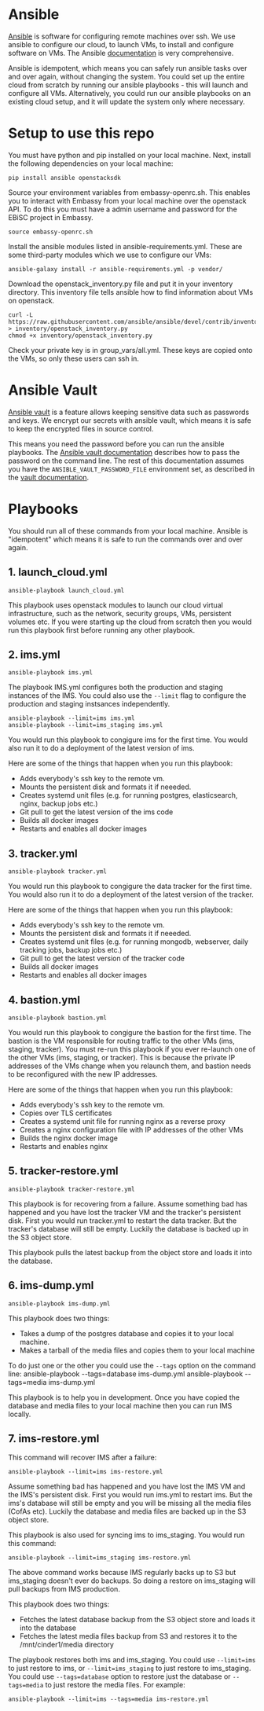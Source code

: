 Ansible
=======

[Ansible](https://www.ansible.com/) is software for configuring remote machines over ssh. We use ansible to configure our cloud, to launch VMs,
to install and configure software on VMs. The Ansible [documentation](http://docs.ansible.com/ansible/index.html) is very comprehensive.

Ansible is idempotent, which means you can safely run ansible tasks over and over again, without changing the system.
You could set up the entire cloud from scratch by running our ansible playbooks - this will launch and configure all VMs.
Alternatively, you could run our ansible playbooks on an existing cloud setup, and it will update the system only where necessary.

Setup to use this repo
========================

You must have python and pip installed on your local machine. Next, install the following dependencies on your local machine:

    pip install ansible openstacksdk

Source your environment variables from embassy-openrc.sh. This enables you to interact with Embassy from your local machine over the openstack API. To do this you must have a admin username and password for the EBiSC project in Embassy.

    source embassy-openrc.sh

Install the ansible modules listed in ansible-requirements.yml. These are some third-party modules which we use to configure our VMs:

    ansible-galaxy install -r ansible-requirements.yml -p vendor/

Download the openstack_inventory.py file and put it in your inventory directory. This inventory file tells ansible how to find information about VMs on openstack.

    curl -L https://raw.githubusercontent.com/ansible/ansible/devel/contrib/inventory/openstack_inventory.py > inventory/openstack_inventory.py
    chmod +x inventory/openstack_inventory.py

Check your private key is in group_vars/all.yml. These keys are copied onto the VMs, so only these users can ssh in.

Ansible Vault
=============

[Ansible vault](http://docs.ansible.com/ansible/playbooks_vault.html) is a feature allows keeping sensitive data such as passwords and keys. We encrypt our secrets with ansible vault, which means it is safe to keep the encrypted files in source control.

This means you need the password before you can run the ansible playbooks.  The [Ansible vault documentation](http://docs.ansible.com/ansible/playbooks_vault.html#running-a-playbook-with-vault) describes how to pass the password on the command line.
The rest of this documentation assumes you have the ``ANSIBLE_VAULT_PASSWORD_FILE`` environment set, as described in the [vault documentation](http://docs.ansible.com/ansible/playbooks_vault.html#running-a-playbook-with-vault).

Playbooks
=========

You should run all of these commands from your local machine. Ansible is "idempotent" which means it is safe to run the commands over and over again.

## 1. launch_cloud.yml

    ansible-playbook launch_cloud.yml

This playbook uses openstack modules to launch our cloud virtual infrastructure, such as the network, security groups, VMs, persistent volumes etc.  If you were starting up the cloud from scratch then you would run this playbook first before running any other playbook.

## 2. ims.yml

    ansible-playbook ims.yml

The playbook IMS.yml configures both the production and staging instances of the IMS. You could also use the ``--limit`` flag to configure the production and staging instsances independently.

    ansible-playbook --limit=ims ims.yml
    ansible-playbook --limit=ims_staging ims.yml

You would run this playbook to congigure ims for the first time. You would also run it to do a deployment of the latest version of ims.

Here are some of the things that happen when you run this playbook:

* Adds everybody's ssh key to the remote vm.
* Mounts the persistent disk and formats it if neeeded.
* Creates systemd unit files (e.g. for running postgres, elasticsearch, nginx, backup jobs etc.)
* Git pull to get the latest version of the ims code
* Builds all docker images
* Restarts and enables all docker images

## 3. tracker.yml

    ansible-playbook tracker.yml

You would run this playbook to congigure the data tracker for the first time.
You would also run it to do a deployment of the latest version of the tracker.

Here are some of the things that happen when you run this playbook:

* Adds everybody's ssh key to the remote vm.
* Mounts the persistent disk and formats it if neeeded.
* Creates systemd unit files (e.g. for running mongodb, webserver, daily tracking jobs, backup jobs etc.)
* Git pull to get the latest version of the tracker code
* Builds all docker images
* Restarts and enables all docker images

## 4. bastion.yml

    ansible-playbook bastion.yml

You would run this playbook to congigure the bastion for the first time. The bastion is the VM responsible for routing
traffic to the other VMs (ims, staging, tracker). You must re-run this playbook if you ever re-launch one of the other VMs (ims, staging, or tracker).
This is because the private IP addresses of the VMs change when you relaunch them, and bastion needs to be reconfigured with the new IP addresses.

Here are some of the things that happen when you run this playbook:

* Adds everybody's ssh key to the remote vm.
* Copies over TLS certificates
* Creates a systemd unit file for running nginx as a reverse proxy
* Creates a nginx configuration file with IP addresses of the other VMs
* Builds the nginx docker image
* Restarts and enables nginx

## 5. tracker-restore.yml

    ansible-playbook tracker-restore.yml

This playbook is for recovering from a failure. Assume something bad has happened and you have lost
the tracker VM and the tracker's persistent disk.  First you would run tracker.yml to restart the data tracker. But the tracker's
database will still be empty.  Luckily the database is backed up in the S3 object store.

This playbook pulls the latest backup from the object store and loads it into the database.

## 6. ims-dump.yml

    ansible-playbook ims-dump.yml

This playbook does two things:

* Takes a dump of the postgres database and copies it to your local machine.
* Makes a tarball of the media files and copies them to your local machine

To do just one or the other you could use the ``--tags`` option on the command line:
    ansible-playbook --tags=database ims-dump.yml
    ansible-playbook --tags=media ims-dump.yml

This playbook is to help you in development. Once you have copied the database and media files to your local machine then you
can run IMS locally.

## 7. ims-restore.yml

This command will recover IMS after a failure:

    ansible-playbook --limit=ims ims-restore.yml

Assume something bad has happened and you have lost
the IMS VM and the IMS's persistent disk.  First you would run ims.yml to restart ims. But the ims's
database will still be empty and you will be missing all the media files (CofAs etc).
Luckily the database and media files are backed up in the S3 object store.

This playbook is also used for syncing ims to ims_staging.  You would run this command:

    ansible-playbook --limit=ims_staging ims-restore.yml

The above command works because IMS regularly backs up to S3 but ims_staging doesn't ever do backups. So doing a restore 
on ims_staging will pull backups from IMS production.

This playbook does two things:

* Fetches the latest database backup from the S3 object store and loads it into the database
* Fetches the latest media files backup from S3 and restores it to the /mnt/cinder1/media directory

The playbook restores both ims and ims_staging.
You could use ``--limit=ims`` to just restore to ims, or ``--limit=ims_staging`` to just restore to ims_staging.
You could use ``--tags=database`` option to restore just the database or ``--tags=media`` to just restore the media files.
For example:

    ansible-playbook --limit=ims --tags=media ims-restore.yml
